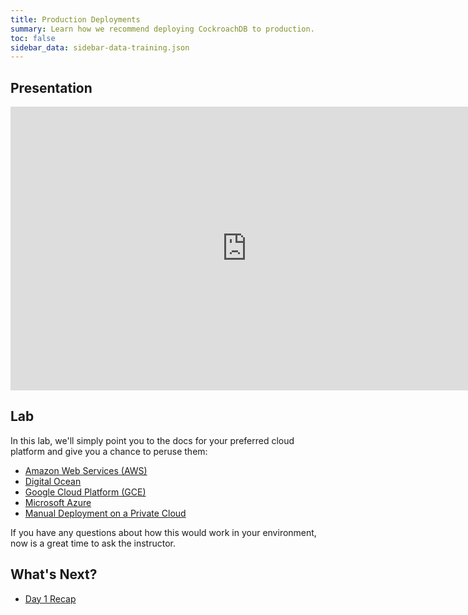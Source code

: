 ```yaml
---
title: Production Deployments
summary: Learn how we recommend deploying CockroachDB to production.
toc: false
sidebar_data: sidebar-data-training.json
---
```


<div id="toc"></div>

## Presentation

<iframe src="https://docs.google.com/presentation/d/e/2PACX-1vSIZFCL0gZ7f16BR4RUR0v67p5oq4CIguGDBhiq2_AV8QYpj_yrl-D8UTHI8NR6akR0l_get3jXqNTx/embed?start=false&loop=false" frameborder="0" width="756" height="454" allowfullscreen="true" mozallowfullscreen="true" webkitallowfullscreen="true"></iframe>

## Lab

In this lab, we'll simply point you to the docs for your preferred cloud platform and give you a chance to peruse them:

- [Amazon Web Services (AWS)](../stable/deploy-cockroachdb-on-aws.html)
- [Digital Ocean](../stable/deploy-cockroachdb-on-digital-ocean.html)
- [Google Cloud Platform (GCE)](../stable/deploy-cockroachdb-on-google-cloud-platform.html)
- [Microsoft Azure](../stable/deploy-cockroachdb-on-microsoft-azure.html)
- [Manual Deployment on a Private Cloud](../stable/manual-deployment.html)

If you have any questions about how this would work in your environment, now is a great time to ask the instructor.

## What's Next?

- [Day 1 Recap](day-1-recap.html)
